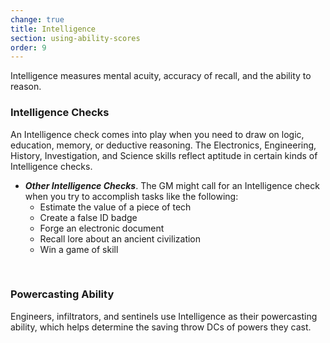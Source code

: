 ```yaml
---
change: true
title: Intelligence
section: using-ability-scores
order: 9
---
```

Intelligence measures mental acuity, accuracy of recall, and the ability to reason.

### Intelligence Checks

An Intelligence check comes into play when you need to draw on logic, education, memory, or deductive reasoning. The
Electronics, Engineering, History, Investigation, and Science skills reflect aptitude in certain kinds of Intelligence checks.

<skill-list abilityLimit="Intelligence"></skill-list>
- __*Other Intelligence Checks*__. The GM might call for an Intelligence check when you try to accomplish tasks like the following:
  - Estimate the value of a piece of tech
  - Create a false ID badge
  - Forge an electronic document
  - Recall lore about an ancient civilization
  - Win a game of skill

&nbsp;

### Powercasting Ability
Engineers, infiltrators, and sentinels use Intelligence as their powercasting ability, which helps determine the saving
throw DCs of powers they cast.

<me-source-reference pages="81-82"></me-source-reference>
